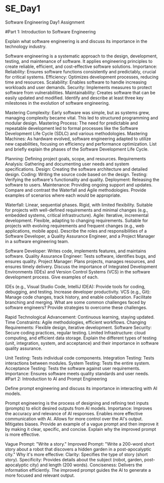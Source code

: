 # SE_Day1
Software Engineering Day1 Assignment

#Part 1: Introduction to Software Engineering

Explain what software engineering is and discuss its importance in the technology industry.

Software engineering is a systematic approach to the design, development, testing, and maintenance of software. It applies engineering principles to create reliable, efficient, and cost-effective software solutions. Importance:
Reliability: Ensures software functions consistently and predictably, crucial for critical systems. Efficiency: Optimizes development processes, reducing time and resources. Scalability: Enables software to handle increasing workloads and user demands. Security: Implements measures to protect software from vulnerabilities. Maintainability: Creates software that can be easily updated and modified.
Identify and describe at least three key milestones in the evolution of software engineering.

Mastering Complexity: Early software was simple, but as systems grew, managing complexity became vital. This led to structured programming and modular design. Mastering Process: The need for predictable and repeatable development led to formal processes like the Software Development Life Cycle (SDLC) and various methodologies. Mastering Machines: As hardware evolved, software engineering adapted to utilize new capabilities, focusing on efficiency and performance optimization.
List and briefly explain the phases of the Software Development Life Cycle.

Planning: Defining project goals, scope, and resources. Requirements Analysis: Gathering and documenting user needs and system specifications. Design: Creating the software architecture and detailed design. Coding: Writing the source code based on the design. Testing: Verifying the software's functionality and quality. Deployment: Releasing the software to users. Maintenance: Providing ongoing support and updates.
Compare and contrast the Waterfall and Agile methodologies. Provide examples of scenarios where each would be appropriate.

Waterfall:
Linear, sequential phases. Rigid, with limited flexibility. Suitable for projects with well-defined requirements and minimal changes (e.g., embedded systems, critical infrastructure).
Agile:
Iterative, incremental development. Flexible, adapting to changing requirements. Suitable for projects with evolving requirements and frequent changes (e.g., web applications, mobile apps).
Describe the roles and responsibilities of a Software Developer, a Quality Assurance Engineer, and a Project Manager in a software engineering team.

Software Developer: Writes code, implements features, and maintains software. Quality Assurance Engineer: Tests software, identifies bugs, and ensures quality. Project Manager: Plans projects, manages resources, and ensures timely delivery.
Discuss the importance of Integrated Development Environments (IDEs) and Version Control Systems (VCS) in the software development process. Give examples of each.

IDEs (e.g., Visual Studio Code, IntelliJ IDEA):
Provide tools for coding, debugging, and testing. Increase developer productivity.
VCS (e.g., Git):
Manage code changes, track history, and enable collaboration. Facilitate branching and merging.
What are some common challenges faced by software engineers? Provide strategies to overcome these challenges.

Rapid Technological Advancement: Continuous learning, staying updated. Time Constraints: Agile methodologies, efficient workflows. Changing Requirements: Flexible design, iterative development. Software Security: Secure coding practices, regular testing. Limited Infrastructure: cloud computing, and efficient data storage.
Explain the different types of testing (unit, integration, system, and acceptance) and their importance in software quality assurance.

Unit Testing: Tests individual code components. Integration Testing: Tests interactions between modules. System Testing: Tests the entire system. Acceptance Testing: Tests the software against user requirements. Importance: Ensures software meets quality standards and user needs.
#Part 2: Introduction to AI and Prompt Engineering

Define prompt engineering and discuss its importance in interacting with AI models.

Prompt engineering is the process of designing and refining text inputs (prompts) to elicit desired outputs from AI models. Importance:
Improves the accuracy and relevance of AI responses. Enables more effective communication with AI. Allows for more control over the AI's output. Mitigates biases.
Provide an example of a vague prompt and then improve it by making it clear, specific, and concise. Explain why the improved prompt is more effective.

Vague Prompt: "Write a story." Improved Prompt: "Write a 200-word short story about a robot that discovers a hidden garden in a post-apocalyptic city." Why it's more effective:
Clarity: Specifies the type of story (short story). Specificity: Provides details about the subject (robot, garden, post-apocalyptic city) and length (200 words). Conciseness: Delivers the information efficiently. The improved prompt guides the AI to generate a more focused and relevant output.

